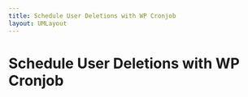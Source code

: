 ```yaml
---
title: Schedule User Deletions with WP Cronjob 
layout: UMLayout
---
```

# Schedule User Deletions with WP Cronjob

